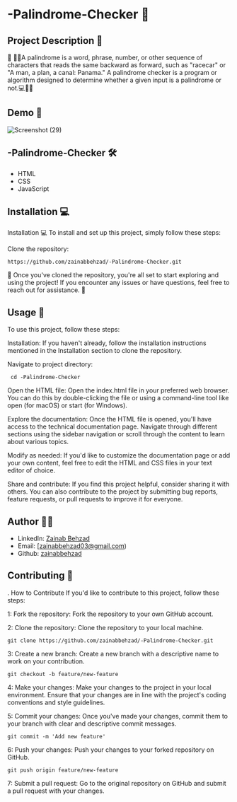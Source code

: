 # -Palindrome-Checker 🚀

## Project Description 📝

🌟 👩‍💻A palindrome is a word, phrase, number, or other sequence of characters that reads the same backward as forward, such as "racecar" or "A man, a plan, a canal: Panama." A palindrome checker is a program or algorithm designed to determine whether a given input is a palindrome or not.💻📝🚀

## Demo 📸
![Screenshot (29)](https://github.com/zainabbehzad/-Palindrome-Checker/assets/168668702/59e785e6-0e56-48e8-bce6-5e946a4bb7ea)


## -Palindrome-Checker 🛠️
- HTML
- CSS
- JavaScript

## Installation 💻

Installation 💻
To install and set up this project, simply follow these steps:

Clone the repository:

    https://github.com/zainabbehzad/-Palindrome-Checker.git

🎉 Once you've cloned the repository, you're all set to start exploring and using the project! If you encounter any issues or have questions, feel free to reach out for assistance. 🚀

## Usage 🎯
To use this project, follow these steps:

Installation: If you haven't already, follow the installation instructions mentioned in the Installation section to clone the repository.

Navigate to project directory:

     cd -Palindrome-Checker

Open the HTML file: Open the index.html file in your preferred web browser. You can do this by double-clicking the file or using a command-line tool like open (for macOS) or start (for Windows).

Explore the documentation: Once the HTML file is opened, you'll have access to the technical documentation page. Navigate through different sections using the sidebar navigation or scroll through the content to learn about various topics.

Modify as needed: If you'd like to customize the documentation page or add your own content, feel free to edit the HTML and CSS files in your text editor of choice.

Share and contribute: If you find this project helpful, consider sharing it with others. You can also contribute to the project by submitting bug reports, feature requests, or pull requests to improve it for everyone.


## Author 👩‍💻

- LinkedIn: [Zainab Behzad](https://www.linkedin.com/in/zainab-behzad-3126692b5)
- Email: [zainabbehzad03@gmail.com)
- Github: [zainabbehzad](https://github.com/)

## Contributing 🤝

. How to Contribute
If you'd like to contribute to this project, follow these steps:

1: Fork the repository: Fork the repository to your own GitHub account.

2: Clone the repository: Clone the repository to your local machine.

    git clone https://github.com/zainabbehzad/-Palindrome-Checker.git

3: Create a new branch: Create a new branch with a descriptive name to work on your contribution.

    git checkout -b feature/new-feature

4: Make your changes: Make your changes to the project in your local environment. Ensure that your changes are in line with the project's coding conventions and style guidelines.

5: Commit your changes: Once you've made your changes, commit them to your branch with clear and descriptive commit messages.

    git commit -m 'Add new feature'

6: Push your changes: Push your changes to your forked repository on GitHub.

    git push origin feature/new-feature
    
7: Submit a pull request: Go to the original repository on GitHub and submit a pull request with your changes.
